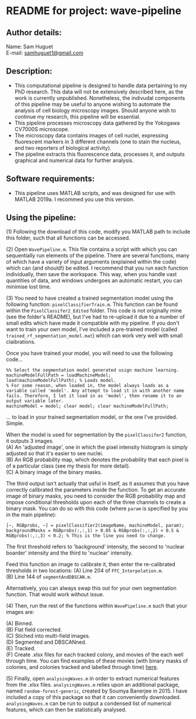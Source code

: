 # README for project: wave-pipeline

## Author details: 
Name: Sam Huguet  
E-mail: samhuguet1@gmail.com

## Description:   
- This computational pipeline is designed to handle data pertaining to my PhD research. This data will not be extensively described here, as the work is currently unpublished. Nonetheless, the indivudal components of this pipeline may be useful to anyone wishing to automate the analysis of cell biology microscopy images. Should anyone wish to continue my research, this pipeline will be essential. 
- This pipeline processes microscopy data gathered by the Yokogawa CV7000S microscope. 
- The microscopy data contains images of cell nuclei, expressing fluorescent markers in 3 different channels (one to stain the nucleus, and two reporters of biological activity). 
- The pipeline extracts this fluorescence data, processes it, and outputs graphical and numerical data for further analysis. 

## Software requirements: 
- This pipeline uses MATLAB scripts, and was designed for use with MATLAB 2019a. I recommed you use this version. 

## Using the pipeline: 

(1) Following the download of this code, modify you MATLAB path to include this folder, such that all functions can be accessed. 

(2) Open ```WavePipeline.m```. This file contains a script with which you can sequentially run elements of the pipeline. There are several functions, many of which have a variety of input arguments (explained within the code) which can (and should!) be edited. I recommend that you run each function individually, then save the workspace. This way, when you handle vast quantities of data, and windows undergoes an automatic restart, you can minimise lost time. 

(3) You need to have created a trained segmentation model using the following function: ```pixelClassifierTrain.m```. This function can be found within the ```PixelClassifer2_Edited``` folder. This code is not originally mine (see the folder's README), but I've had to re-upload it due to a number of small edits which have made it compatible with my pipeline. If you don't want to train your own model, I've included a pre-trained model (called ```trained_rf_segmentation_model.mat```) which can work very well with small claibrations. 

Once you have trained your model, you will need to use the following code... 
```
%% Select the segmentation model generated usign machine learning.
machineModelFullPath = loadMachineModel;
load(machineModelFullPath); % Loads model. 
% For some reason, when loaded in, the model always loads as a variable called 'model'. Any attempt to load it in with another name fails. Therefore, I let it load in as 'model', then rename it to an output variable later. 
machineModel = model; clear model; clear machineModelFullPath;
```
... to load in your trained segmentation model, or the one I've provided. Simple.  

When the model is used for segmentation by the ```pixelClassifer2``` function, it outputs 3 images.    
(A) An 'adjusted image', one in which the pixel intensity histogram is simply adjusted so that it's easier to see nuclei.  
(B) An RGB probability map, which denotes the probability that each pixel is of a particular class (see my thesis for more detail).   
(C) A binary image of the binary masks.    

The third output isn't actually that usful in itself, as it assumes that you have correctly calibrated the parameters inside the function. To get an accurate image of binary masks, you need to consider the RGB probability map and impose conditional thresholds upon each of the three channels to create a binary mask. You can do so with this code (where ```param``` is specified by you in the main pipeline): 
```
[~, RGBprobs, ~] = pixelClassifier2(imageName, machineModel, param);
backgroundMasks = RGBprobs(:,:,1) > 0.05 & RGBprobs(:,:,2) < 0.5 & RGBprobs(:,:,3) < 0.2; % This is the line you need to change. 
```
The first threshold refers to 'background' intensity, the second to 'nuclear boarder' intensity and the third to 'nuclear' intensity.  

Feed this function an image to calibrate it, then enter the re-calibrated thresholds in two locations: 
(A) Line 204 of ```FFC_Interpolation.m```.    
(B) Line 144 of ```segmentAndDBSCAN.m```.      

Alternatively, you can always swap this out for your own segmentation function. That would work without issue. 

(4) Then, run the rest of the functions within ```WavePipeline.m``` such that your images are:  
      
(A) Binned.  
(B) Flat field corrected.  
(C) Stiched into multi-field images.  
(D) Segmented and DBSCANned.  
(E) Tracked.  
(F) Create .xlsx files for each tracked colony, and movies of the each well through time. You can find examples of these movies (with binary masks of colonies, and colonies tracked and labelled through time) [here](https://github.com/SamHSoftware/PhD/tree/main/wave-pipeline/output_data).

(5) Finally, open ```analysingWaves.m``` in order to extract numerical features from the .xlsx files. ```analysingWaves.m``` relies upon an additional package, named ```random-forest-generic```, created by Soumya Banerjee in 2015. I have included a copy of this package so that it can conveniently downloaded. ```analysingWaves.m``` can be run to output a condensed list of numerical features, which can then be statistically analysed. 
                    